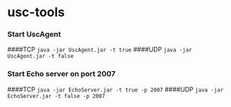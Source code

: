 # usc-tools

### Start UscAgent
####TCP
`java -jar UscAgent.jar -t true`
####UDP
`java -jar UscAgent.jar -t false`

### Start Echo server on port 2007
####TCP
`java -jar EchoServer.jar -t true -p 2007`
####UDP
`java -jar EchoServer.jar -t false -p 2007`
